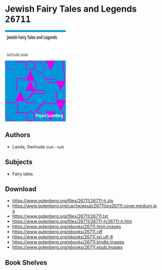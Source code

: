 # Jewish Fairy Tales and Legends <kbd>26711</kbd>

![](./cover.medium.jpg "")

## Authors


 - Landa, Gertrude <small>(null - null)</small>

## Subjects


 - Fairy tales

## Download


 - https://www.gutenberg.org/files/26711/26711-h.zip
 - https://www.gutenberg.org/cache/epub/26711/pg26711.cover.medium.jpg
 - https://www.gutenberg.org/files/26711/26711.txt
 - https://www.gutenberg.org/files/26711/26711-h/26711-h.htm
 - https://www.gutenberg.org/ebooks/26711.html.images
 - https://www.gutenberg.org/ebooks/26711.rdf
 - https://www.gutenberg.org/ebooks/26711.txt.utf-8
 - https://www.gutenberg.org/ebooks/26711.kindle.images
 - https://www.gutenberg.org/ebooks/26711.epub.images

## Book Shelves


